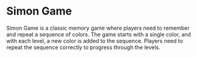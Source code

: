 # Simon Game
 Simon Game is a classic memory game where players need to remember and repeat a sequence of colors. The game starts with a single color, and with each level, a new color is added to the sequence. Players need to repeat the sequence correctly to progress through the levels.
